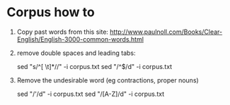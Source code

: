 # Corpus how to

1) Copy past words from this site: http://www.paulnoll.com/Books/Clear-English/English-3000-common-words.html
2) remove double spaces and leading tabs:

    sed "s/^[ \t]*//" -i corpus.txt
    sed "/^$/d" -i corpus.txt

3) Remove the undesirable word (eg contractions, proper nouns)

    sed "/'/d" -i corpus.txt
    sed "/[A-Z]/d" -i corpus.txt